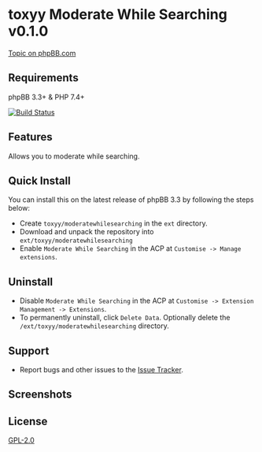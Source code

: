 # toxyy Moderate While Searching v0.1.0

[Topic on phpBB.com]()

## Requirements

phpBB 3.3+ & PHP 7.4+

[![Build Status](https://github.com/toxyy/moderatewhilesearching/workflows/Tests/badge.svg)](https://github.com/toxyy/moderatewhilesearching/actions)
## Features

Allows you to moderate while searching.

## Quick Install

You can install this on the latest release of phpBB 3.3 by following the steps below:

* Create `toxyy/moderatewhilesearching` in the `ext` directory.
* Download and unpack the repository into `ext/toxyy/moderatewhilesearching`
* Enable `Moderate While Searching` in the ACP at `Customise -> Manage extensions`.

## Uninstall

* Disable `Moderate While Searching` in the ACP at `Customise -> Extension Management -> Extensions`.
* To permanently uninstall, click `Delete Data`. Optionally delete the `/ext/toxyy/moderatewhilesearching` directory.

## Support

* Report bugs and other issues to the [Issue Tracker](https://github.com/toxyy/moderatewhilesearching/issues).

## Screenshots

## License

[GPL-2.0](license.txt)
